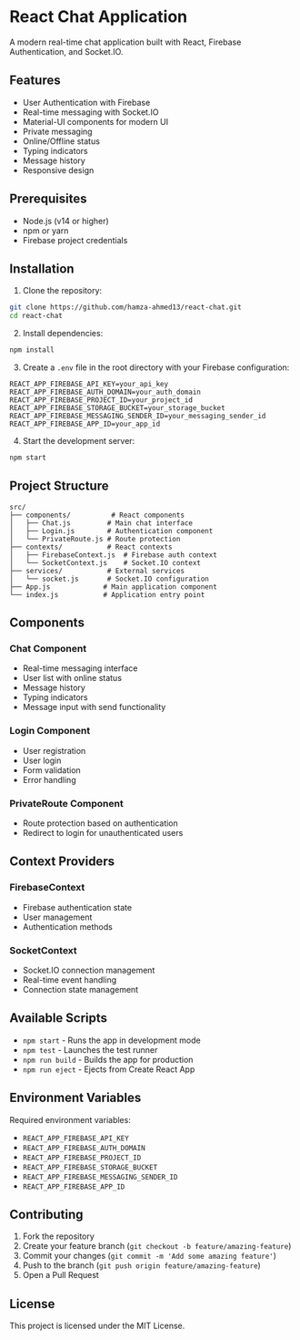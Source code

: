 # React Chat Application

A modern real-time chat application built with React, Firebase Authentication, and Socket.IO.

## Features

- User Authentication with Firebase
- Real-time messaging with Socket.IO
- Material-UI components for modern UI
- Private messaging
- Online/Offline status
- Typing indicators
- Message history
- Responsive design

## Prerequisites

- Node.js (v14 or higher)
- npm or yarn
- Firebase project credentials

## Installation

1. Clone the repository:
```bash
git clone https://github.com/hamza-ahmed13/react-chat.git
cd react-chat
```

2. Install dependencies:
```bash
npm install
```

3. Create a `.env` file in the root directory with your Firebase configuration:
```env
REACT_APP_FIREBASE_API_KEY=your_api_key
REACT_APP_FIREBASE_AUTH_DOMAIN=your_auth_domain
REACT_APP_FIREBASE_PROJECT_ID=your_project_id
REACT_APP_FIREBASE_STORAGE_BUCKET=your_storage_bucket
REACT_APP_FIREBASE_MESSAGING_SENDER_ID=your_messaging_sender_id
REACT_APP_FIREBASE_APP_ID=your_app_id
```

4. Start the development server:
```bash
npm start
```

## Project Structure

```
src/
├── components/          # React components
│   ├── Chat.js         # Main chat interface
│   ├── Login.js        # Authentication component
│   └── PrivateRoute.js # Route protection
├── contexts/           # React contexts
│   ├── FirebaseContext.js  # Firebase auth context
│   └── SocketContext.js    # Socket.IO context
├── services/           # External services
│   └── socket.js       # Socket.IO configuration
├── App.js             # Main application component
└── index.js           # Application entry point
```

## Components

### Chat Component
- Real-time messaging interface
- User list with online status
- Message history
- Typing indicators
- Message input with send functionality

### Login Component
- User registration
- User login
- Form validation
- Error handling

### PrivateRoute Component
- Route protection based on authentication
- Redirect to login for unauthenticated users

## Context Providers

### FirebaseContext
- Firebase authentication state
- User management
- Authentication methods

### SocketContext
- Socket.IO connection management
- Real-time event handling
- Connection state management

## Available Scripts

- `npm start` - Runs the app in development mode
- `npm test` - Launches the test runner
- `npm run build` - Builds the app for production
- `npm run eject` - Ejects from Create React App

## Environment Variables

Required environment variables:
- `REACT_APP_FIREBASE_API_KEY`
- `REACT_APP_FIREBASE_AUTH_DOMAIN`
- `REACT_APP_FIREBASE_PROJECT_ID`
- `REACT_APP_FIREBASE_STORAGE_BUCKET`
- `REACT_APP_FIREBASE_MESSAGING_SENDER_ID`
- `REACT_APP_FIREBASE_APP_ID`

## Contributing

1. Fork the repository
2. Create your feature branch (`git checkout -b feature/amazing-feature`)
3. Commit your changes (`git commit -m 'Add some amazing feature'`)
4. Push to the branch (`git push origin feature/amazing-feature`)
5. Open a Pull Request

## License

This project is licensed under the MIT License.
